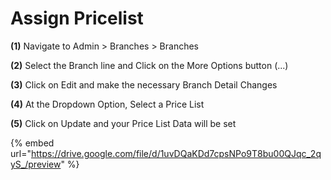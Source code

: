 # Assign Pricelist

**(1)** Navigate to Admin > Branches > Branches

**(2)** Select the Branch line and Click on the More Options button (...)

**(3)** Click on Edit and make the necessary Branch Detail Changes

**(4)** At the Dropdown Option, Select a Price List

**(5)** Click on Update and your Price List Data will be set

{% embed url="https://drive.google.com/file/d/1uvDQaKDd7cpsNPo9T8bu00QJqc_2qyS_/preview" %}
